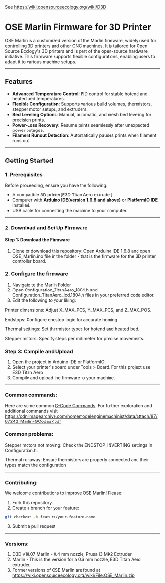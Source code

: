 See https://wiki.opensourceecology.org/wiki/D3D

# OSE Marlin Firmware for 3D Printer

OSE Marlin is a customized version of the Marlin firmware, widely used for controlling 3D printers and other CNC machines. It is tailored for Open Source Ecology's 3D printers and is part of the open-source hardware initiative. This firmware supports flexible configurations, enabling users to adapt it to various machine setups.

---

## Features
- **Advanced Temperature Control**: PID control for stable hotend and heated bed temperatures.
- **Flexible Configuration**: Supports various build volumes, thermistors, stepper motor setups, and extruders.
- **Bed Leveling Options**: Manual, automatic, and mesh bed leveling for precision prints.
- **Power-Loss Recovery**: Resume prints seamlessly after unexpected power outages.
- **Filament Runout Detection**: Automatically pauses prints when filament runs out
---

## Getting Started

### **1. Prerequisites**
Before proceeding, ensure you have the following:
- A compatible 3D printer(E3D Titan Aero extruder)
- Computer with **Arduino IDE(version 1.6.8 and above)** or **PlatformIO IDE** installed.
- USB cable for connecting the machine to your computer.

---

### **2. Download and Set Up Firmware**

#### Step 1: Download the Firmware
1. Clone or download this repository:
Open Arduino IDE 1.6.8 and open OSE_Marlin.ino file in the folder - that is the firmware for the 3D printer controller board.

### 2. Configure the firmware
1. Navigate te the Marlin Folder
2. Open Configuration_TitanAero_1804.h and Configuration_TitanAero_lcd.1804.h files in your preferred code editor.
3. Edit the following to your liking:

Printer dimensions: Adjust X_MAX_POS, Y_MAX_POS, and Z_MAX_POS.

Endstops: Configure endstop logic for accurate homing.

Thermal settings: Set thermistor types for hotend and heated bed.

Stepper motors: Specify steps per millimeter for precise movements.

### Step 3: Compile and Upload
1. Open the project in Arduino IDE or PlatformIO.
2. Select your printer's board under Tools > Board. For this project use E3D Titan Aero
3. Compile and upload the firmware to your machine.

---

### Common commands:
Here are some common [G-Code Commands](commands.txt). 
For further exploration and additional commands visit https://cdn.imagearchive.com/homemodelenginemachinist/data/attach/87/87243-Marlin-GCodes7.pdf

### Common problems:
Stepper motors not moving: Check the ENDSTOP_INVERTING settings in Configuration.h.

Thermal runaway: Ensure thermistors are properly connected and their types match the configuration

---
### Contributing:

We welcome contributions to improve OSE Marlin! Please:

1. Fork this repository.
2. Create a branch for your feature:

 ```bash
git checkout -b feature/your-feature-name
```

3. Submit a pull request
---

### Versions:

1. D3D v18.07 Marlin - 0.4 mm nozzle, Prusa i3 MK2 Extruder
2. Marlin - This is the version for a 0.6 mm nozzle, E3D Titan Aero extruder.
3. Former versions of OSE Marlin are found at https://wiki.opensourceecology.org/wiki/File:OSE_Marlin.zip




